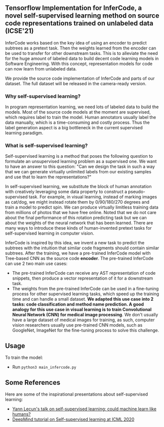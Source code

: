 ## Tensorflow Implementation for InferCode, a novel self-supervised learning method on source code representations trained on unlabeled data (ICSE'21)

InferCode works based on the key idea of using an encoder to predict subtrees as a pretext task. Then the weights learned from the encoder can be used to transfer for other downstream tasks. This is to alleviate the need for the huge amount of labeled data to build decent code learning models in Software Engineering. With this concept,  representation models for code can now learn from unlabeled data. 

We provide the source code implementation of InferCode and parts of our dataset. The full dataset will be released in the camera-ready version.

### Why self-supervised learning?

In program representation learning, we need lots of labeled data to build the models. Most of the source code models at the moment are supervised, which requires label to train the model. Human annotators usually label the data manually, which is a time-consuming and costly process. Thus the label generation aspect is a big bottleneck in the current supervised learning paradigm. 

### What is self-supervised learning?
Self-supervised learning is a method that poses the following question to formulate an unsupervised learning problem as a supervised one. We want to have an answer to this question:
"Can we design the task in such a way that we can generate virtually unlimited labels from our existing samples and use that to learn the representations?"

In self-supervised learning, we substitute the block of human annotation with creatively leveraging some data property to construct a pseudo-supervised task. For example, in visual learning, instead of marking images as cat/dog, we might instead rotate them by 0/90/180/270 degrees and train a model to predict spin. We can produce virtually limitless training data from millions of photos that we have free online. Noted that we do not care about the final performance of this rotation predicting task but we can about the weights of the neural network that has been learned. There are many ways to introduce these kinds of human-invented pretext tasks for self-supervised learning in computer vision. 

InferCode is inspired by this idea, we invent a new task to predict the subtrees with the intuition that similar code fragments should contain similar subtrees. After the training, we have a pre-trained InferCode model with Tree-based CNN as the source code **encoder**. The pre-trained InferCode can use 2 two main use cases:
- The pre-trained InferCode can receive any AST representation of code snippets, then produce a vector representation of it for a downstream task.
- The weights from the pre-trained InferCode can be used in a fine-tuning process for other supervised learning tasks, which speed up the training time and can handle a small dataset. **We adapted this use case into 2 tasks: code classification and method name prediction. A good analogy for this use case in visual learning is to train Convolutional Neural Network (CNN) for medical image processing**. We don't usually have a large dataset of medical images for training, as such, computer vision researchers usually use pre-trained CNN models, such as GoogleNet, ImageNet for the fine-tuning process to solve this challenge. 


## Usage

To train the model:
- Run ```python3 main_infercode.py``` 

## Some References
Here are some of the inspirational presentations about self-supervised learning:
- [Yann Lecun's talk on self-supervised learning: could machine learn like humans?](https://www.youtube.com/watch?v=7I0Qt7GALVk&t=2639s)
- [DeepMind tutorial on Self-supervised learning at ICML 2020](https://drive.google.com/file/d/1Ee2_EBgJQY5rMEiZJaRxxs6Il7m3EA-o/view)
